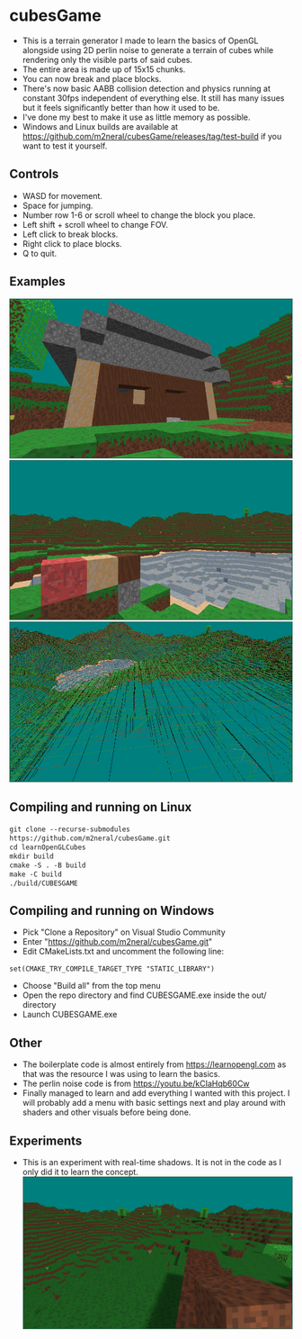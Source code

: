# cubesGame
* This is a terrain generator I made to learn the basics of OpenGL alongside using 2D perlin noise to generate a terrain of cubes while rendering only the visible parts of said cubes.
* The entire area is made up of 15x15 chunks.
* You can now break and place blocks.
* There's now basic AABB collision detection and physics running at constant 30fps independent of everything else. It still has many issues but it feels significantly better than how it used to be.
* I've done my best to make it use as little memory as possible.
* Windows and Linux builds are available at https://github.com/m2neral/cubesGame/releases/tag/test-build if you want to test it yourself.
## Controls
* WASD for movement.
* Space for jumping.
* Number row 1-6 or scroll wheel to change the block you place.
* Left shift + scroll wheel to change FOV.
* Left click to break blocks.
* Right click to place blocks.
* Q to quit.
## Examples
![example1](./example1.png)
![example2](./example2.png)
![example3](./example3.png)
## Compiling and running on Linux
```
git clone --recurse-submodules https://github.com/m2neral/cubesGame.git
cd learnOpenGLCubes
mkdir build
cmake -S . -B build
make -C build
./build/CUBESGAME
```
## Compiling and running on Windows
* Pick "Clone a Repository" on Visual Studio Community
* Enter "https://github.com/m2neral/cubesGame.git"
* Edit CMakeLists.txt and uncomment the following line:
```
set(CMAKE_TRY_COMPILE_TARGET_TYPE "STATIC_LIBRARY")
```
* Choose "Build all" from the top menu
* Open the repo directory and find CUBESGAME.exe inside the out/ directory
* Launch CUBESGAME.exe
## Other
* The boilerplate code is almost entirely from https://learnopengl.com as that was the resource I was using to learn the basics.
* The perlin noise code is from https://youtu.be/kCIaHqb60Cw
* Finally managed to learn and add everything I wanted with this project. I will probably add a menu with basic settings next and play around with shaders and other visuals before being done.
## Experiments
* This is an experiment with real-time shadows. It is not in the code as I only did it to learn the concept.
![experiment_shadow](./experiment_shadow.png)
